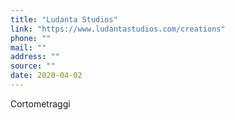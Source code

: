 ```yaml
---
title: "Ludanta Studios"
link: "https://www.ludantastudios.com/creations"
phone: ""
mail: ""
address: ""
source: ""
date: 2020-04-02
---
```


Cortometraggi
